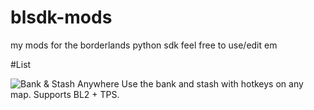 # blsdk-mods
my mods for the borderlands python sdk
feel free to use/edit em

#List

![Bank & Stash Anywhere](https://github.com/PyrexBLJ/blsdk-mods/tree/main/BASA)
Use the bank and stash with hotkeys on any map. Supports BL2 + TPS.
